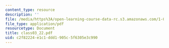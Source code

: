 ```yaml
---
content_type: resource
description: ''
file: /media/https%3A/open-learning-course-data-rc.s3.amazonaws.com/1-017-computing-and-data-analysis-for-environmental-applications-fall-2003/c2f82224e1c1ddd1905c5f6305e3c990_class03_22.pdf
file_type: application/pdf
resourcetype: Document
title: class03_22.pdf
uid: c2f82224-e1c1-ddd1-905c-5f6305e3c990
---
```


